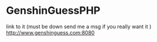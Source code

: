 # GenshinGuessPHP
link to it (must be down send me a msg if you really want it )
http://www.genshinguess.com:8080
